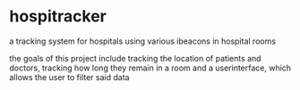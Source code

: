 # hospitracker
a tracking system for hospitals using various ibeacons in hospital rooms


the goals of this project include tracking the location of patients and doctors, tracking how long they remain in a room and a userinterface, which allows the user to filter said data
